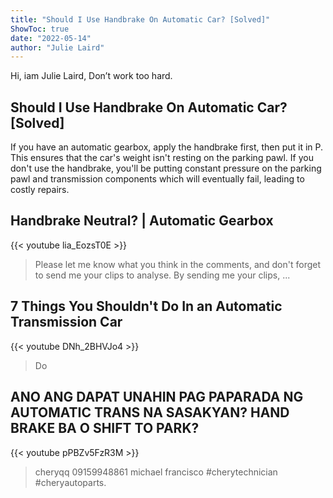```yaml
---
title: "Should I Use Handbrake On Automatic Car? [Solved]"
ShowToc: true 
date: "2022-05-14"
author: "Julie Laird" 
---
```


Hi, iam Julie Laird, Don’t work too hard.
## Should I Use Handbrake On Automatic Car? [Solved]
If you have an automatic gearbox, apply the handbrake first, then put it in P. This ensures that the car's weight isn't resting on the parking pawl. If you don't use the handbrake, you'll be putting constant pressure on the parking pawl and transmission components which will eventually fail, leading to costly repairs.

## Handbrake Neutral? | Automatic Gearbox
{{< youtube lia_EozsT0E >}}
>Please let me know what you think in the comments, and don't forget to send me your clips to analyse. By sending me your clips, ...

## 7 Things You Shouldn't Do In an Automatic Transmission Car
{{< youtube DNh_2BHVJo4 >}}
>Do

## ANO ANG DAPAT UNAHIN PAG PAPARADA NG AUTOMATIC TRANS NA SASAKYAN? HAND BRAKE BA O SHIFT TO PARK?
{{< youtube pPBZv5FzR3M >}}
>cheryqq 09159948861 michael francisco #cherytechnician #cheryautoparts.

